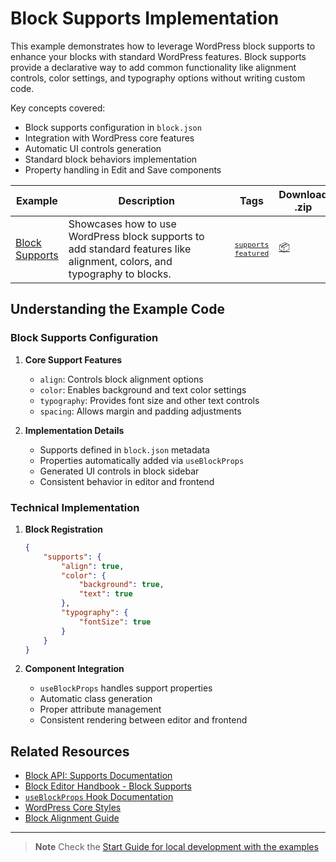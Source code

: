 # Block Supports Implementation

This example demonstrates how to leverage WordPress block supports to enhance your blocks with standard WordPress features. Block supports provide a declarative way to add common functionality like alignment controls, color settings, and typography options without writing custom code.

Key concepts covered:

-   Block supports configuration in `block.json`
-   Integration with WordPress core features
-   Automatic UI controls generation
-   Standard block behaviors implementation
-   Property handling in Edit and Save components

<!-- Please, do not remove these @TABLE EXAMPLES BEGIN and @TABLE EXAMPLES END comments or modify the table inside. This table is automatically generated from the data at _data/examples.json and _data/tags.json -->
<!-- @TABLE EXAMPLES BEGIN -->

| Example                                                                                                            | <span style="display: inline-block; width:250px">Description</span>                                                      | Tags                                                                                                                                                                                                                                              | Download .zip                                                                                                                                                                                                           | Live Demo                                                                                                                                                                                                                                                                                                                                         |
| ------------------------------------------------------------------------------------------------------------------ | ------------------------------------------------------------------------------------------------------------------------ | ------------------------------------------------------------------------------------------------------------------------------------------------------------------------------------------------------------------------------------------------- | ----------------------------------------------------------------------------------------------------------------------------------------------------------------------------------------------------------------------- | ------------------------------------------------------------------------------------------------------------------------------------------------------------------------------------------------------------------------------------------------------------------------------------------------------------------------------------------------- |
| [Block Supports](https://github.com/juanma-wp/block-development-examples/tree/trunk/plugins/block-supports-6aa4dd) | Showcases how to use WordPress block supports to add standard features like alignment, colors, and typography to blocks. | <small><code><a href="https://juanma-wp.github.io/block-development-examples/?tags=supports">supports</a></code></small> <small><code><a href="https://juanma-wp.github.io/block-development-examples/?tags=featured">featured</a></code></small> | [📦](https://github.com/juanma-wp/block-development-examples/releases/download/latest/block-supports-6aa4dd.zip 'Install the plugin on any WordPress site using this zip and activate it to see the example in action') | [![](https://raw.githubusercontent.com/juanma-wp/block-development-examples/trunk/_assets/icon-wp.svg)](https://playground.wordpress.net/?blueprint-url=https://raw.githubusercontent.com/juanma-wp/block-development-examples/trunk/plugins/block-supports-6aa4dd/_playground/blueprint.json 'Click here to access a live demo of this example') |

<!-- @TABLE EXAMPLES END -->

## Understanding the Example Code

### Block Supports Configuration

1. **Core Support Features**

    - `align`: Controls block alignment options
    - `color`: Enables background and text color settings
    - `typography`: Provides font size and other text controls
    - `spacing`: Allows margin and padding adjustments

2. **Implementation Details**
    - Supports defined in `block.json` metadata
    - Properties automatically added via `useBlockProps`
    - Generated UI controls in block sidebar
    - Consistent behavior in editor and frontend

### Technical Implementation

1. **Block Registration**

    ```json
    {
    	"supports": {
    		"align": true,
    		"color": {
    			"background": true,
    			"text": true
    		},
    		"typography": {
    			"fontSize": true
    		}
    	}
    }
    ```

2. **Component Integration**
    - `useBlockProps` handles support properties
    - Automatic class generation
    - Proper attribute management
    - Consistent rendering between editor and frontend

## Related Resources

-   [Block API: Supports Documentation](https://developer.wordpress.org/block-editor/reference-guides/block-api/block-supports/)
-   [Block Editor Handbook - Block Supports](https://developer.wordpress.org/block-editor/how-to-guides/block-tutorial/block-supports-in-static-blocks/)
-   [`useBlockProps` Hook Documentation](https://developer.wordpress.org/block-editor/reference-guides/packages/packages-block-editor/#useblockprops)
-   [WordPress Core Styles](https://developer.wordpress.org/block-editor/how-to-guides/themes/theme-support/)
-   [Block Alignment Guide](https://developer.wordpress.org/block-editor/how-to-guides/block-tutorial/block-alignment/)

---

> **Note**
> Check the [Start Guide for local development with the examples](https://github.com/juanma-wp/block-development-examples/wiki/Examples#start-guide-for-local-development-with-the-examples)
